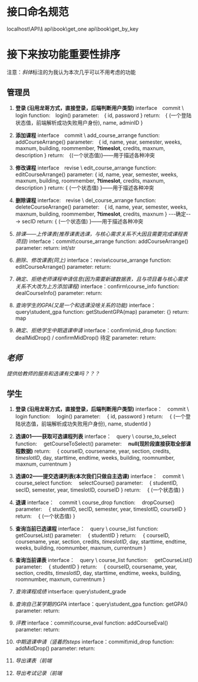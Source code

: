 # 接口命名规范
localhost\API\\***\\***
api\book\get_one
api\book\get_by_key

# 接下来按功能重要性排序
注意：*斜体*标注的为我认为本次几乎可以不用考虑的功能

## 管理员

1. **登录 (沿用龙哥方式，直接登录，后端判断用户类型)**
interface&emsp;commit \ login
function:&emsp;login()
parameter:&emsp;{ id, password }
return:&emsp;{ (一个登陆状态值，前端解析成功失败用户身份), name, adminID }

1. **添加课程**
interface&emsp;commit \ add_course_arrange
function: addCourseArrange()
parameter:&emsp;{ id, name, year, semester, weeks, maxnum, building, roommember,  **?timeslot**, credits, maxnum, description }
return:&emsp;{(一个状态值)}——用于描述各种冲突

1. **修改课程**
interface&emsp;revise \ edit_course_arrange
function:&emsp;editCourseArrange()
parameter: { id, name, year, semester, weeks, maxnum, building, roommember,  **?timeslot**, credits, maxnum, description }
return: { (一个状态值) }——用于描述各种冲突

4. **删除课程**
interface:&emsp;revise \ del_course_arrange
function:&emsp;deleteCourseArrange()
parameter:&emsp;{ id, name, year, semester, weeks, maxnum, building, roommember,  **?timeslot**, credits, maxnum } ---确定---> secID
return: { (一个状态值) }——用于描述各种冲突

1. *排课——上传课表(推荐课表选课，与核心需求关系不大因且需要完成课程表项目)*
interface：commit\course_arrange
function: addCourseArrange()
parameter: 
return: int/str

6. *删除、修改课表(同上)*
interface：revise\course_arrange
function: editCourseArrange()
parameter:
return:

7. *确定、拒绝老师课程申请信息(因为需要新建数据表，且与项目着与核心需求关系不大改为上方添加课程)*
interface：confirm\course_info
function: dealCourseInfo()
parameter:
return:

8. *查询学生的GPA(又是一个和选课没啥关系的功能)*
interface：query\student_gpa
function: getStudentGPA(map)
parameter: {}
return: map

9. *确定、拒绝学生中期退课申请*
interface：confirm\mid_drop
function: dealMidDrop() / confirmMidDrop() 待定
parameter:
return: 

## *老师*

*提供给教师的服务和选课有交集吗？？？*

<!-- 1. 登录 (沿用龙哥方式，直接登录，后端判断用户类型)
interface：commit\login
function: login()
parameter: {id, password}
return: {(一个登陆状态值，前端解析成功失败用户身份), name, 对应身份的id}

2. 上传自己的课程分数*——（提交期之前还可重新提交）*
interface：commit\course_grade
function: addCourseGrade()
parameter: {},{},{}...
return:

4. 查看自己的课程分数
interface：query\course_grade
function: getCourseGrade()
parameter: 
return:

5. 查看自己的往年评教
interface：query\course_evalution
function: getCourseEval() // eval means evalution
parameter:
return:

2. *老师上传课程信息*
interface：commit\course_info
function: addCourseInfo()
parametaer: {name, **teacherID?** ,remark}
return:

6. *修改自己的课程分数——（提交期过后）将申请提交管理员*
interface：commit\revise_grade
function: applyReviseGrade()
parameter:
return: -->

## 学生

1. **登录 (沿用龙哥方式，直接登录，后端判断用户类型)**
interface：&emsp;commit \ login
function: &emsp;login()
parameter: &emsp;{ id, password }
return: &emsp;{ (一个登陆状态值，前端解析成功失败用户身份), name, studentId }

2. **选课01——获取可选课程列表**
interface：&emsp;query \ course_to_select
function: &emsp;getCourseToSelect()
parameter: &emsp;**null(现阶段直接获取全部课程数据)**
return: &emsp;{ courseID, coursename, year, section, credits, *timeslotID*, day, starttime, endtime, weeks, building, roomnumber, maxnum, currentnum }

3. **选课02——提交选课列表(本次我们只做自主选课)**
interface：&emsp;commit \ course_select
function: &emsp;selectCourse()
parameter: &emsp;{ studentID, secID, semester, year, timeslotID, courseID }
return: &emsp;{ (一个状态值) }

4. **退课**
interface：&emsp;commit \ course_drop
function: &emsp;dropCourse()
parameter: &emsp;{ studentID, secID, semester, year, timeslotID, courseID }
return: &emsp;{ (一个状态值) }

5. **查询当前已选课程**
interface：&emsp;query \ course_list
function: &emsp;getCourseList()
parameter: &emsp;{ studentID }
return: &emsp;{ courseID, coursename, year, section, credits, *timeslotID*, day, starttime, endtime, weeks, building, roomnumber, maxnum, currentnum }

5. **查询当前课表**
interface：&emsp;query \ course_list
function: &emsp;getCourseList()
parameter: &emsp;{ studentID }
return: &emsp;{ courseID, coursename, year, section, credits, *timeslotID*, day, starttime, endtime, weeks, building, roomnumber, maxnum, currentnum }

6. *查询课程成绩*
intserface: query\student_grade

7. *查询自己某学期的GPA*
interface：query\student_gpa
function: getGPA()
parameter: 
return:

8. *评教*
interface：commit\course_eval
function: addCourseEval()
parameter:
return:

9. *中期退课申请（竖着的steps*
interface：commit\mid_drop
function: addMidDrop()
parameter:
return:

10. *导出课表（前端*
11. *导出考试记录（前端* 

